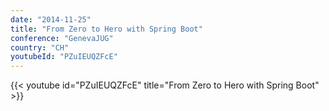 ```yaml
---
date: "2014-11-25"
title: "From Zero to Hero with Spring Boot"
conference: "GenevaJUG"
country: "CH"
youtubeId: "PZuIEUQZFcE"
---
```


{{< youtube id="PZuIEUQZFcE" title="From Zero to Hero with Spring Boot" >}} 
